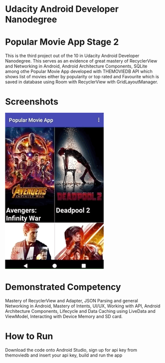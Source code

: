 # Udacity Android Developer Nanodegree

# Popular Movie App Stage 2
This is the third project out of the 10 in Udacity Android Developer Nanodegree.
This serves as an evidence of great mastery of RecyclerView and Networking in Android, Android Architecture Components, SQLite among othe
Popular Movie App developed with THEMOVIEDB API which shows list of movies either by popularity or top rated and Favourite which is saved in database using Room with RecyclerView with
GridLayoutManager.

# Screenshots
![Image](https://github.com/ShowYoungg/PopularMovieApp_2/blob/master/Aug-11-2018_18-12-41.gif)

# Demonstrated Competency
Mastery of RecyclerView and Adapter,
JSON Parsing and general Networking in Android,
Mastery of Intents,
UI/UX,
Working with API,
Android Architecture Components,
Lifecycle and Data Caching using LiveData and ViewModel,
Interacting with Device Memory and SD card.

# How to Run
Download the code onto Android Studio, sign up for api key from themoviedb
and insert your api key, build and run the app

